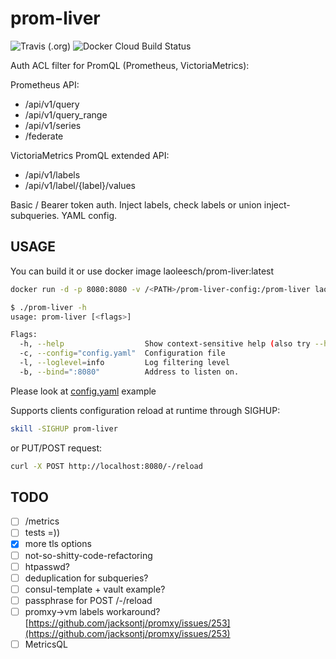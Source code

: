 # prom-liver

![Travis (.org)](https://img.shields.io/travis/laoleesch/prom-liver?style=flat-square) ![Docker Cloud Build Status](https://img.shields.io/docker/cloud/build/laoleesch/prom-liver?style=flat-square)

Auth ACL filter for PromQL (Prometheus, VictoriaMetrics):

Prometheus API:

- /api/v1/query
- /api/v1/query_range
- /api/v1/series
- /federate

VictoriaMetrics PromQL extended API:

- /api/v1/labels
- /api/v1/label/{label}/values

Basic / Bearer token auth. Inject labels, check labels or union inject-subqueries. YAML config.

## USAGE

You can build it or use docker image laoleesch/prom-liver:latest

```bash
docker run -d -p 8080:8080 -v /<PATH>/prom-liver-config:/prom-liver laoleesch/prom-liver:latest
```

```bash
$ ./prom-liver -h
usage: prom-liver [<flags>]

Flags:
  -h, --help                  Show context-sensitive help (also try --help-long and --help-man).
  -c, --config="config.yaml"  Configuration file
  -l, --loglevel=info         Log filtering level
  -b, --bind=":8080"          Address to listen on.
```

Please look at [config.yaml](https://github.com/laoleesch/prom-liver/blob/master/configs/config.yaml) example

Supports clients configuration reload at runtime through SIGHUP:

```bash
skill -SIGHUP prom-liver
```

or PUT/POST request:

```bash
curl -X POST http://localhost:8080/-/reload
```

## TODO

- [ ] /metrics
- [ ] tests =))
- [x] more tls options
- [ ] not-so-shitty-code-refactoring
- [ ] htpasswd?
- [ ] deduplication for subqueries?
- [ ] consul-template + vault example?
- [ ] passphrase for POST /-/reload
- [ ] promxy->vm labels workaround? [https://github.com/jacksontj/promxy/issues/253](https://github.com/jacksontj/promxy/issues/253)
- [ ] MetricsQL

